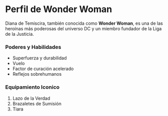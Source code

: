 # Perfil de Wonder Woman

Diana de Temiscira, también conocida como **Wonder Woman**, es una de las heroínas más poderosas del universo DC y un miembro fundador de la Liga de la Justicia.

### Poderes y Habilidades
*   Superfuerza y durabilidad
*   Vuelo
*   Factor de curación acelerado
*   Reflejos sobrehumanos

### Equipamiento Iconico
1.  Lazo de la Verdad
2.  Brazaletes de Sumisión
3.  Tiara